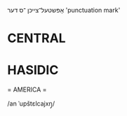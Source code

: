 אָפּשטעל־צייכן
־ס
דער
'punctuation mark'

CENTRAL
========

HASIDIC
=======
= AMERICA = 

/an ˈupštɛlcajxŋ̩/